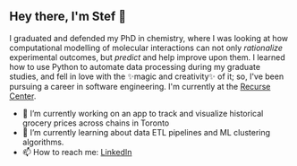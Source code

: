 ## Hey there, I'm Stef 👋

I graduated and defended my PhD in chemistry, where I was looking at how computational modelling of molecular interactions can not only *rationalize* experimental outcomes, but *predict* and help improve upon them. I learned how to use Python to automate data processing during my graduate studies, and fell in love with the ✨magic and creativity✨ of it; so, I've been pursuing a career in software engineering. I'm currently at the [Recurse Center](https://www.recurse.com).

- 🔭 I’m currently working on an app to track and visualize historical grocery prices across chains in Toronto
- 🌱 I’m currently learning about data ETL pipelines and ML clustering algorithms.
- 📫 How to reach me: [LinkedIn](https://www.linkedin.com/in/stephanie-nakamata-7246bb61/)


<!--
**sterfd/sterfd** is a ✨ _special_ ✨ repository because its `README.md` (this file) appears on your GitHub profile.

Here are some ideas to get you started:

- 👯 I’m looking to collaborate on ...
- 🤔 I’m looking for help with ...
- 💬 Ask me about ...
- 😄 Pronouns: ...
- ⚡ Fun fact: ...
-->
